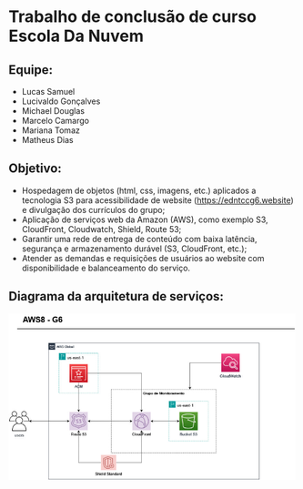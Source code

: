 # Trabalho de conclusão de curso Escola Da Nuvem

##  Equipe:
- Lucas Samuel 
- Lucivaldo Gonçalves 
- Michael Douglas 
- Marcelo Camargo 
- Mariana Tomaz 
- Matheus Dias

## Objetivo:
- Hospedagem de objetos (html, css, imagens, etc.) aplicados a tecnologia S3 para acessibilidade de website (https://edntccg6.website) e divulgação dos currículos do grupo;
- Aplicação de serviços web da Amazon (AWS), como exemplo S3, CloudFront, Cloudwatch, Shield, Route 53;
- Garantir uma rede de entrega de conteúdo com baixa latência, segurança e armazenamento durável (S3, CloudFront, etc.);
- Atender as demandas e requisições de usuários ao website com disponibilidade e balanceamento do serviço.


## Diagrama da arquitetura de serviços:

![serviços](https://github.com/mar1tomaz/TCC_EDN_G6_site/blob/SITE/diagrama.jpg)









